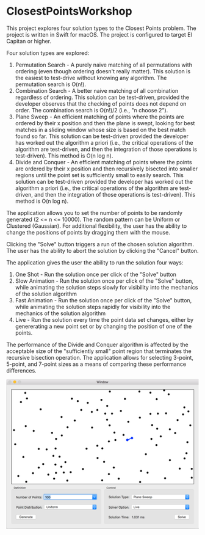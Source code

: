 # ClosestPointsWorkshop

This project explores four solution types to the Closest Points problem. The project is written in Swift for macOS. The project is configured to target El Capitan or higher.

Four solution types are explored:

1. Permutation Search - A purely naive matching of all permutations with ordering (even though ordering doesn't really matter). This solution is the easiest to test-drive without knowing any algorithm. The permutation search is O(n!).
2. Combination Search - A better naive matching of all combination regardless of ordering. This solution can be test-driven, provided the developer observes that the checking of points does not depend on order. The combination search is O(n!)/2 (i.e., "n choose 2").
3. Plane Sweep - An efficient matching of points where the points are ordered by their x position and then the plane is swept, looking for best matches in a sliding window whose size is based on the best match found so far. This solution can be test-driven provided the developer has worked out the algorithm a priori (i.e., the critical operations of the algorithm are test-driven, and then the integration of those operations is test-driven). This method is O(n log n).
4. Divide and Conquer - An efficient matching of points where the points are ordered by their x position and then recursively bisected into smaller regions until the point set is sufficiently small to easily search. This solution can be test-driven provided the developer has worked out the algorithm a priori (i.e., the critical operations of the algorithm are test-driven, and then the integration of those operations is test-driven). This method is O(n log n).

The application allows you to set the number of points to be randomly generated (2 <= n <= 10000). The random pattern can be Uniform or Clustered (Gaussian). For additional flexibility, the user has the ability to change the positions of points by dragging them with the mouse.

Clicking the "Solve" button triggers a run of the chosen solution algorithm. The user has the ability to abort the solution by clicking the "Cancel" button.

The application gives the user the ability to run the solution four ways:

1. One Shot - Run the solution once per click of the "Solve" button
2. Slow Animation - Run the solution once per click of the "Solve" button, while animating the solution steps slowly for visibility into the mechanics of the solution algorithm
3. Fast Animation - Run the solution once per click of the "Solve" button, while animating the solution steps rapidly for visibility into the mechanics of the solution algorithm
4. Live - Run the solution every time the point data set changes, either by genererating a new point set or by changing the position of one of the points.

The performance of the Divide and Conquer algorithm is affected by the acceptable size of the "sufficiently small" point region that terminates the recursive bisection operation. The application allows for selecting 3-point, 5-point, and 7-point sizes as a means of comparing these performance differences.

![Screen Capture](images/Screen_Capture.png)
